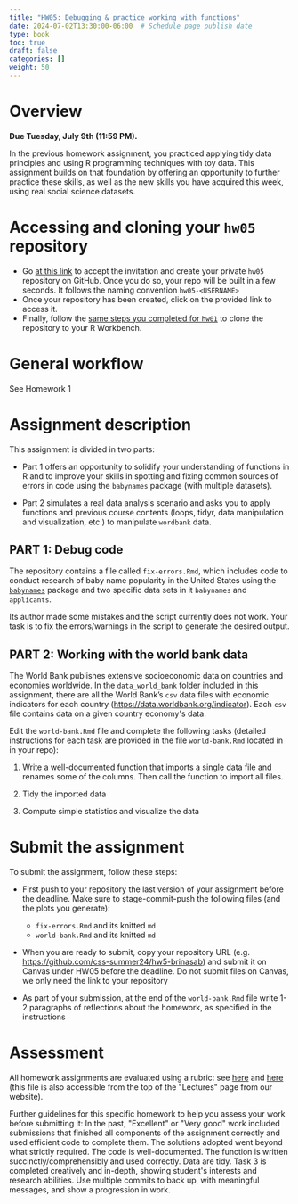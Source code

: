 ```yaml
---
title: "HW05: Debugging & practice working with functions"
date: 2024-07-02T13:30:00-06:00  # Schedule page publish date
type: book
toc: true
draft: false
categories: []
weight: 50
---
```




# Overview

**Due Tuesday, July 9th (11:59 PM).**

In the previous homework assignment, you practiced applying tidy data principles and using R programming techniques with toy data. This assignment builds on that foundation by offering an opportunity to further practice these skills, as well as the new skills you have acquired this week, using real social science datasets.


# Accessing and cloning your `hw05` repository

* Go [at this link](https://classroom.github.com/a/hgBx2KXX) to accept the invitation and create your private `hw05` repository on GitHub. Once you do so, your repo will be built in a few seconds. It follows the naming convention `hw05-<USERNAME>`
* Once your repository has been created, click on the provided link to access it. 
* Finally, follow the [same steps you completed for `hw01`](/homework/edit-readme/) to clone the repository to your R Workbench.


# General workflow

See Homework 1


# Assignment description

This assignment is divided in two parts:

* Part 1 offers an opportunity to solidify your understanding of functions in R and to improve your skills in spotting and fixing common sources of errors in code using the `babynames` package (with multiple datasets). 

* Part 2 simulates a real data analysis scenario and asks you to apply functions and previous course contents (loops, tidyr, data manipulation and visualization, etc.) to manipulate `wordbank` data.


## PART 1: Debug code

The repository contains a file called `fix-errors.Rmd`, which includes code to conduct research of baby name popularity in the United States using the [`babynames`](http://hadley.github.io/babynames/) package and two specific data sets in it `babynames` and `applicants`. 

Its author made some mistakes and the script currently does not work. Your task is to fix the errors/warnings in the script to generate the desired output.


## PART 2: Working with the world bank data

The World Bank publishes extensive socioeconomic data on countries and economies worldwide. In the `data_world_bank` folder included in this assignment, there are all the World Bank’s `csv` data files with economic indicators for each country (https://data.worldbank.org/indicator). Each `csv` file contains data on a given country economy's data.

Edit the `world-bank.Rmd` file and complete the following tasks (detailed instructions for each task are provided in the file `world-bank.Rmd` located in in your repo):

1. Write a well-documented function that imports a single data file and renames some of the columns. Then call the function to import all files.

2. Tidy the imported data

3. Compute simple statistics and visualize the data

<!--
Once you have the data imported, write a brief report exploring and analyzing at least [two variables in the data](http://data.worldbank.org/indicator). Use a combination of descriptive statistics, tables, and figures, and present your results and analysis in a coherent and interpretable manner. The main point is that your report should not just be code and output from R - you also need to include your own written analysis. Submitting the report as an [Quarto document](http://rmarkdown.rstudio.com/) will make this much easier (and is in fact mandatory).
-->


# Submit the assignment

To submit the assignment, follow these steps:

* First push to your repository the last version of your assignment before the deadline. Make sure to stage-commit-push the following files (and the plots you generate):
    
    - `fix-errors.Rmd` and its knitted `md`
    - `world-bank.Rmd` and its knitted `md`

* When you are ready to submit, copy your repository URL (e.g. https://github.com/css-summer24/hw5-brinasab) and submit it on Canvas under HW05 before the deadline. Do not submit files on Canvas, we only need the link to your repository 

* As part of your submission, at the end of the `world-bank.Rmd` file write 1-2 paragraphs of reflections about the homework, as specified in the instructions

  
# Assessment

All homework assignments are evaluated using a rubric: see [here](/faq/homework-evaluations/) and [here](https://docs.google.com/spreadsheets/d/1h7_TmhUr5k7BGT3h-F4VJMUEEUtvvhqw/edit?usp=sharing&ouid=112534119211880791899&rtpof=true&sd=true) (this file is also accessible from the top of the "Lectures" page from our website).

Further guidelines for this specific homework to help you assess your work before submitting it:
In the past, "Excellent" or "Very good" work included submissions that finished all components of the assignment correctly and used efficient code to complete them. The solutions adopted went beyond what strictly required. The code is well-documented. The function is written succinctly/comprehensibly and used correctly. Data are tidy. Task 3 is completed creatively and in-depth, showing student's interests and research abilities. Use multiple commits to back up, with meaningful messages, and show a progression in work.

